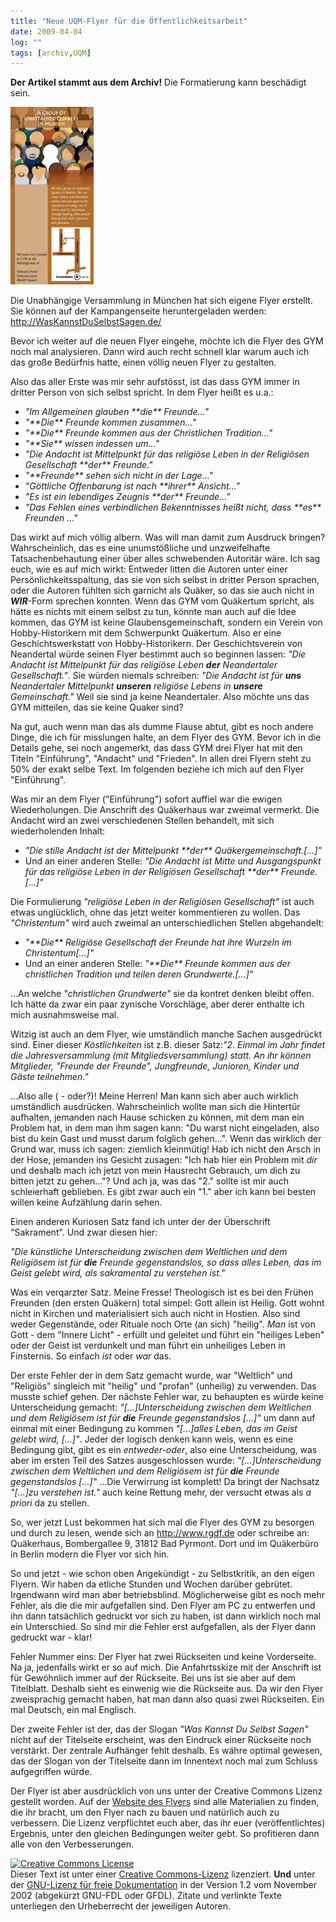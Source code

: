 ```yaml
---
title: "Neue UQM-Flyer für die Öffentlichkeitsarbeit"
date: 2009-04-04
log: ""
tags: [archiv,UQM]
---
```

**Der Artikel stammt aus dem Archiv!** Die Formatierung kann beschädigt sein.

![Flyer_Back_Vorschau_0.jpg](Flyer_Back_Vorschau_0.jpg)


Die Unabhängige Versammlung in München hat sich eigene Flyer erstellt. Sie können auf der Kampangenseite heruntergeladen werden: http://WasKannstDuSelbstSagen.de/


Bevor ich weiter auf die neuen Flyer eingehe, möchte ich die Flyer des GYM noch mal analysieren. Dann wird auch recht schnell klar warum auch ich das große Bedürfnis hatte, einen völlig neuen Flyer zu gestalten.

<!--break-->
 
Also das aller Erste was mir sehr aufstösst, ist das dass GYM immer in dritter Person von sich selbst spricht. In dem Flyer heißt es u.a.:


<ul>
<li><i>"Im Allgemeinen glauben **die** Freunde..."</i> </li>
<li><i>"**Die** Freunde kommen zusammen..."</i>  </li>
<li><i>"**Die** Freunde kommen aus der Christlichen Tradition..."</i>  </li>
<li><i>"**Sie** wissen indessen um..."</i>  </li>
<li><i>"Die Andacht ist Mittelpunkt für das religiöse Leben in der Religiösen Gesellschaft **der** Freunde."</i>  </li>
<li><i>"**Freunde** sehen sich nicht in der Lage..."</i>  </li>
<li><i>"Göttliche Offenbarung ist nach **ihrer** Ansicht..."</i>  </li>
<li><i>"Es ist ein lebendiges Zeugnis **der** Freunde..."</i>  </li>
<li><i>"Das Fehlen eines verbindlichen Bekenntnisses heißt nicht, dass **es** Freunden ..."</i>  </li>
</ul>

Das wirkt auf mich völlig albern. Was will man damit zum Ausdruck bringen? Wahrscheinlich, das es eine unumstößliche und unzweifelhafte Tatsachenbehautung einer über alles schwebenden Autoritär wäre. Ich sag euch, wie es auf mich wirkt: Entweder litten die Autoren unter einer Persönlichkeitsspaltung, das sie von sich selbst in dritter Person sprachen, oder die Autoren fühlten sich garnicht als Quäker, so das sie auch nicht in **<i>WIR</i>**-Form sprechen konnten. Wenn das GYM vom Quäkertum spricht, als hätte es nichts mit einem selbst zu tun, könnte man auch auf die Idee kommen, das GYM ist keine Glaubensgemeinschaft, sondern ein Verein von Hobby-Historikern mit dem Schwerpunkt Quäkertum. Also er eine Geschichtswerkstatt von Hobby-Historikern. Der Geschichtsverein von Neandertal würde seinen Flyer bestimmt auch so beginnen lassen: <i>"Die Andacht ist Mittelpunkt für das religiöse Leben **der** Neandertaler Gesellschaft."</i>. Sie würden niemals schreiben: <i>"Die Andacht ist für **uns** Neandertaler Mittelpunkt **unseren** religiöse Lebens in **unsere** Gemeinschaft."</i> Weil sie sind ja keine Neandertaler. Also möchte uns das GYM mitteilen, das sie keine Quaker sind?

Na gut, auch wenn man das als dumme Flause abtut, gibt es noch andere Dinge, die ich für misslungen halte, an dem Flyer des GYM. Bevor ich in die Details gehe, sei noch angemerkt, das dass GYM drei Flyer hat mit den Titeln "Einführung", "Andacht" und "Frieden". In allen drei Flyern steht zu 50% der exakt selbe Text. Im folgenden beziehe ich mich auf den Flyer "Einführung".

Was mir an dem Flyer ("Einführung") sofort auffiel war die ewigen Wiederholungen. Die Anschrift des Quäkerhaus war zweimal vermerkt. Die Andacht wird an zwei verschiedenen Stellen behandelt, mit sich wiederholenden Inhalt:
<ul>
<li><i>"Die stille Andacht ist der Mittelpunkt **der** Quäkergemeinschaft.[...]"</i></li>
<li>Und an einer anderen Stelle: <i>"Die Andacht ist Mitte und Ausgangspunkt für das religiöse Leben in der Religiösen Gesellschaft **der** Freunde.[...]"</i></li>
</ul>
Die Formulierung <i>"religiöse Leben in der Religiösen Gesellschaft"</i> ist auch etwas unglücklich, ohne das jetzt weiter kommentieren zu wollen.  Das <i>"Christentum"</i> wird auch zweimal an unterschiedlichen Stellen abgehandelt:
<ul>
<li><i>"**Die** Religiöse Gesellschaft der Freunde hat ihre Wurzeln im Christentum[...]"</i></li>
<li>Und an einer anderen Stelle: <i>"**Die** Freunde kommen aus der christlichen Tradition und teilen deren Grundwerte.[...]"</i></li>
</ul>
...An welche <i>"christlichen Grundwerte"</i> sie da kontret denken bleibt offen. Ich hätte da zwar ein paar zynische Vorschläge, aber derer enthalte ich mich ausnahmsweise mal.

Witzig ist auch an dem Flyer, wie umständlich manche Sachen ausgedrückt sind. Einer dieser <i>Köstlichkeiten</i> ist z.B. dieser Satz:<i>"2. Einmal im Jahr findet die Jahresversammlung (mit Mitgliedsversammlung) statt. An ihr können Mitglieder, "Freunde der Freunde", Jungfreunde, Junioren, Kinder und Gäste teilnehmen."</i>

...Also alle ( - oder?)! Meine Herren! Man kann sich aber auch wirklich umständlich ausdrücken. Wahrscheinlich wollte man sich die Hintertür aufhalten, jemanden nach Hause schicken zu können, mit dem man ein Problem hat, in dem man ihm sagen kann: "Du warst nicht eingeladen, also bist du kein Gast und musst darum folglich gehen...". Wenn das wirklich der Grund war, muss ich sagen: ziemlich kleinmütig! Hab ich nicht den Arsch in der Hose, jemanden ins Gesicht zusagen: "Ich hab hier ein Problem mit <i>dir</i> und deshalb mach ich jetzt von mein Hausrecht Gebrauch, um dich zu bitten jetzt zu gehen..."? Und ach ja, was das "2." sollte ist mir auch schleierhaft geblieben. Es gibt zwar auch ein "1." aber ich kann bei besten willen keine Aufzählung darin sehen.

Einen anderen Kuriosen Satz fand ich unter der der Überschrift "Sakrament". Und zwar diesen hier: 

<i>"Die künstliche Unterscheidung zwischen dem Weltlichen und dem Religiösem ist für **die** Freunde gegenstandslos, so dass alles Leben, das im Geist gelebt wird, als sakramental zu verstehen ist."</i>

Was ein verqarzter Satz. Meine Fresse! Theologisch ist es bei den Frühen Freunden (den ersten Quäkern) total simpel: Gott allein ist Heilig. Gott wohnt nicht in Kirchen und materialisiert sich auch nicht in  Hostien. Also sind weder Gegenstände, oder Rituale noch Orte (an sich) "heilig". <i>Man</i> ist von Gott - dem "Innere Licht" - erfüllt und geleitet und führt ein "heiliges Leben" oder der Geist ist verdunkelt und man führt ein unheiliges Leben in Finsternis. So einfach <i>ist</i> oder <i>war</i> das.

Der erste Fehler der in dem Satz gemacht wurde, war "Weltlich" und "Religiös" singleich mit "heilig" und "profan" (unheilig) zu verwenden. Das musste schief gehen. Der nächste Fehler war, zu behaupten es würde keine Unterscheidung gemacht: <i>"[...]Unterscheidung zwischen dem Weltlichen und dem Religiösem ist für **die** Freunde gegenstandslos [...]"</i> um dann auf einmal mit einer Bedingung zu kommen <i>"[...]alles Leben, das im Geist gelebt wird, [...]"</i>. Jeder der logisch denken kann weis, wenn es eine Bedingung gibt, gibt es ein <i>entweder-oder</i>, also eine Unterscheidung, was aber im ersten Teil des Satzes ausgeschlossen wurde: <i>"[...]Unterscheidung zwischen dem Weltlichen und dem Religiösem ist für **die** Freunde gegenstandslos [...]"</i> ...Die Verwirrung ist komplett! Da bringt der Nachsatz <i>"[...]zu verstehen ist."</i> auch keine Rettung mehr, der versucht etwas als <i>a priori</i> da zu stellen. 

So, wer jetzt Lust bekommen hat sich mal die Flyer des GYM zu besorgen und durch zu lesen, wende sich an http://www.rgdf.de oder schreibe an: Quäkerhaus, Bombergallee 9, 31812 Bad Pyrmont. Dort und im Quäkerbüro in Berlin modern die Flyer vor sich hin. 

So und jetzt - wie schon oben Angekündigt - zu Selbstkritik, an den eigen Flyern. Wir haben da etliche Stunden und Wochen darüber gebrütet. Irgendwann wird man aber betriebsblind. Möglicherweise gibt es noch mehr Fehler, als die die mir aufgefallen sind. Den Flyer am PC zu entwerfen und ihn dann tatsächlich gedruckt vor sich zu haben, ist dann wirklich noch mal ein Unterschied. So sind mir die Fehler erst aufgefallen, als der Flyer dann gedruckt war - klar! 

Fehler Nummer eins: Der Flyer hat zwei Rückseiten und keine Vorderseite. Na ja, jedenfalls wirkt er so auf mich. Die Anfahrtsskize mit der Anschrift ist für Gewöhnlich immer auf der Rückseite. Bei uns ist sie aber auf dem Titelblatt. Deshalb sieht es einwenig wie die Rückseite aus. Da wir den Flyer zweisprachig gemacht haben, hat man dann also quasi zwei Rückseiten. Ein mal Deutsch, ein mal Englisch.

Der zweite Fehler ist der, das der Slogan <i>"Was Kannst Du Selbst Sagen"</i> nicht auf der Titelseite erscheint, was den Eindruck einer Rückseite noch verstärkt. Der zentrale Aufhänger fehlt deshalb. Es währe optimal gewesen, das der Slogan von der Titelseite dann im Innentext noch mal zum Schluss aufgegriffen würde.

Der Flyer ist aber ausdrücklich von uns unter der Creative Commons Lizenz gestellt worden. Auf der <a href="http://www.waskannstduselbstsagen.de/kampagnenmaterial.html">Website des Flyers</a> sind alle Materialien zu finden, die ihr bracht, um den Flyer nach zu bauen und natürlich auch zu verbessern. Die Lizenz verpflichtet euch aber, das ihr euer (veröffentlichtes) Ergebnis, unter den gleichen Bedingungen weiter gebt. So profitieren dann alle von den Verbesserungen. 

<a rel="license" href="http://creativecommons.org/licenses/by-sa/3.0/de/"><img alt="Creative Commons License" style="border-width:0" src="http://i.creativecommons.org/l/by-sa/3.0/de/88x31.png" /></a><br />Dieser <span xmlns:dc="http://purl.org/dc/elements/1.1/" href="http://purl.org/dc/dcmitype/Text" rel="dc:type">Text</span> ist unter einer <a rel="license" href="http://creativecommons.org/licenses/by-sa/3.0/de/">Creative Commons-Lizenz</a> lizenziert. **Und** unter der <a href="http://de.wikipedia.org/wiki/GFDL">GNU-Lizenz für freie Dokumentation</a> in der Version 1.2 vom November 2002 (abgekürzt GNU-FDL oder GFDL). Zitate und verlinkte Texte unterliegen den Urheberrecht der jeweiligen Autoren.
